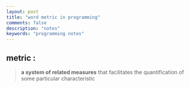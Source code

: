 ```yaml
---
layout: post
title: "word metric in programming"
comments: false
description: "notes"
keywords: "programming notes"
---
```




## **metric** : 

> **a system of related measures** that facilitates the quantification of some particular characteristic